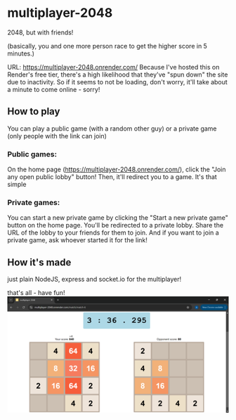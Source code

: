 # multiplayer-2048
2048, but with friends!

(basically, you and one more person race to get the higher score in 5 minutes.)

URL: https://multiplayer-2048.onrender.com/
Because I've hosted this on Render's free tier, there's a high likelihood that they've "spun down" the site due to inactivity. So if it seems to not be loading, don't worry, it'll take about a minute to come online - sorry!

## How to play
You can play a public game (with a random other guy) or a private game (only people with the link can join)
### Public games:
On the home page (https://multiplayer-2048.onrender.com/), click the "Join any open public lobby" button! Then, it'll redirect you to a game. It's that simple
### Private games:
You can start a new private game by clicking the "Start a new private game" button on the home page. You'll be redirected to a private lobby. Share the URL of the lobby to your friends for them to join.
And if you want to join a private game, ask whoever started it for the link!

## How it's made
just plain NodeJS, express and socket.io for the multiplayer!

that's all - have fun!
![screenshot](screenshots/screenshot.png)
